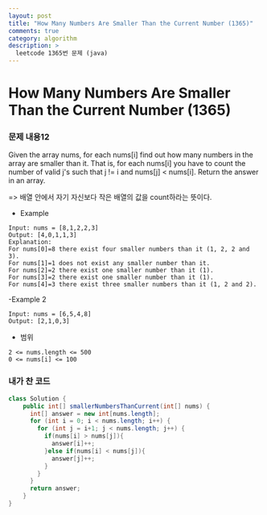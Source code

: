 ```yaml
---
layout: post
title: "How Many Numbers Are Smaller Than the Current Number (1365)"
comments: true
category: algorithm
description: >
  leetcode 1365번 문제 (java) 
---
```


# How Many Numbers Are Smaller Than the Current Number (1365)

### 문제 내용12

Given the array nums, for each nums[i] find out how many numbers in the array are smaller than it. That is, for each nums[i] you have to count the number of valid j's such that j != i and nums[j] < nums[i].
Return the answer in an array.

=> 배열 안에서 자기 자신보다 작은 배열의 값을 count하라는 뜻이다.

- Example
~~~
Input: nums = [8,1,2,2,3]
Output: [4,0,1,1,3]
Explanation: 
For nums[0]=8 there exist four smaller numbers than it (1, 2, 2 and 3). 
For nums[1]=1 does not exist any smaller number than it.
For nums[2]=2 there exist one smaller number than it (1). 
For nums[3]=2 there exist one smaller number than it (1). 
For nums[4]=3 there exist three smaller numbers than it (1, 2 and 2).
~~~
-Example 2
~~~
Input: nums = [6,5,4,8]
Output: [2,1,0,3]
~~~
- 범위
~~~
2 <= nums.length <= 500
0 <= nums[i] <= 100
~~~



### 내가 찬 코드
~~~java
class Solution {
    public int[] smallerNumbersThanCurrent(int[] nums) {
      int[] answer = new int[nums.length];
      for (int i = 0; i < nums.length; i++) {
        for (int j = i+1; j < nums.length; j++) {
          if(nums[i] > nums[j]){
            answer[i]++;
          }else if(nums[i] < nums[j]){
            answer[j]++;
          }
        }
      }
      return answer;
    }
}
~~~
